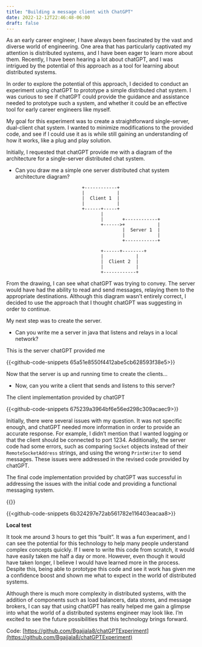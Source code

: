 ```yaml
---
title: "Building a message client with ChatGPT"
date: 2022-12-12T22:46:48-06:00
draft: false
---
```

As an early career engineer, I have always been fascinated by the vast and diverse world of engineering. One area that has particularly captivated my attention is distributed systems, and I have been eager to learn more about them. Recently, I have been hearing a lot about chatGPT, and I was intrigued by the potential of this approach as a tool for learning about distributed systems.

In order to explore the potential of this approach, I decided to conduct an experiment using chatGPT to prototype a simple distributed chat system. I was curious to see if chatGPT could provide the guidance and assistance needed to prototype such a system, and whether it could be an effective tool for early career engineers like myself.

My goal for this experiment was to create a straightforward single-server, dual-client chat system. I wanted to minimize modifications to the provided code, and see if I could use it as is while still gaining an understanding of how it works, like a plug and play solution.

Initially, I requested that chatGPT provide me with a diagram of the architecture for a single-server distributed chat system.

*   Can you draw me a simple one server distributed chat system architecture diagram?

```
                            +------------+  
                            |            |  
                            |  Client 1  |  
                            |            |  
                            +------+-----+  
                                   |  
                                   |       +------------+  
                                   +------>+            |  
                                           |  Server 1  |  
                                           |            |  
                                           +------------+  
                                                      
                                   +------+--------+  
                                   |            |  
                                   |  Client 2  |  
                                   |            |  
                                   +------------+
```

From the drawing, I can see what chatGPT was trying to convey. The server would have had the ability to read and send messages, relaying them to the appropriate destinations. Although this diagram wasn’t entirely correct, I decided to use the approach that I thought chatGPT was suggesting in order to continue.

My next step was to create the server.

*   Can you write me a server in java that listens and relays in a local network?

This is the server chatGPT provided me

{{<github-code-snippets 65a51e8550f4412abe5cb628593f38e5>}}

Now that the server is up and running time to create the clients…

*   Now, can you write a client that sends and listens to this server?

The client implementation provided by chatGPT

{{<github-code-snippets 675239a3964bf6e56ed298c309acaec9>}}

Initially, there were several issues with my question. It was not specific enough, and chatGPT needed more information in order to provide an accurate response. For example, I didn’t mention that I wanted logging or that the client should be connected to port 1234. Additionally, the server code had some errors, such as comparing `Socket` objects instead of their `RemoteSocketAddress` strings, and using the wrong `PrintWriter` to send messages. These issues were addressed in the revised code provided by chatGPT.

The final code implementation provided by chatGPT was successful in addressing the issues with the initial code and providing a functional messaging system.

{{<github-code-snippets cfd4febb12f0891f7ae5d9f7bd33cf50>}}

{{<github-code-snippets 6b324297e72ab561782e116403eacaa8>}}

**Local test**

It took me around 3 hours to get this “built”. It was a fun experiment, and I can see the potential for this technology to help many people understand complex concepts quickly. If I were to write this code from scratch, it would have easily taken me half a day or more. However, even though it would have taken longer, I believe I would have learned more in the process. Despite this, being able to prototype this code and see it work has given me a confidence boost and shown me what to expect in the world of distributed systems.

Although there is much more complexity in distributed systems, with the addition of components such as load balancers, data stores, and message brokers, I can say that using chatGPT has really helped me gain a glimpse into what the world of a distributed systems engineer may look like. I’m excited to see the future possibilities that this technology brings forward.

Code: [https://github.com/Bgajjala8/chatGPTExperiment](https://github.com/Bgajjala8/chatGPTExperiment)
